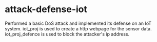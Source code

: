 # attack-defense-iot
Performed a basic DoS attack and implemented its defense on an IoT system.
iot_proj is used to create a http webpage for the sensor data.
iot_proj_defence is used to block the attacker's ip address.
